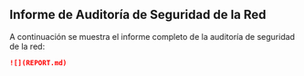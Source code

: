 ## Informe de Auditoría de Seguridad de la Red

A continuación se muestra el informe completo de la auditoría de seguridad de la red:

```markdown
![](REPORT.md)
